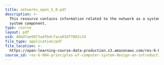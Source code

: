 ```yaml
---
title: networks_open_5_0.pdf
description: >-
  This resource contains information related to the network as a system and as a
  system component. 
type: course
layout: pdf
uid: 46bd7ae60f3adfbdcfaca03df7892c24
file_type: application/pdf
file_location: >-
  https://open-learning-course-data-production.s3.amazonaws.com/res-6-004-principles-of-computer-system-design-an-introduction-spring-2009/46bd7ae60f3adfbdcfaca03df7892c24_networks_open_5_0.pdf
course_id: res-6-004-principles-of-computer-system-design-an-introduction-spring-2009
---
```

